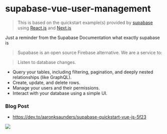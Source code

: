 # supabase-vue-user-management

>This is based on the quickstart example(s) provided by [supabase](https://supabase.io/) using [React.js](https://supabase.io/docs/guides/with-react) and [Next.js](https://supabase.io/docs/guides/with-nextjs)

Just a reminder from the Supabase Documentation what exactly supabase is
>Supabase is an open source Firebase alternative. We are a service to:

>Listen to database changes.
- Query your tables, including filtering, pagination, and deeply nested relationships (like GraphQL).
- Create, update, and delete rows.
- Manage your users and their permissions.
- Interact with your database using a simple UI.

### Blog Post
- https://dev.to/aaronksaunders/supabase-quickstart-vue-js-5f23

![](https://github.com/aaronksaunders/supabase-vue-user-management/blob/master/sb-large.png)
